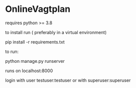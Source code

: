 # OnlineVagtplan

requires python >= 3.8

to install run ( preferably in a virtual environment)

pip install -r requirements.txt

to run:

python manage.py runserver

runs on localhost:8000

login with user testuser:testuser or with superuser:superuser
